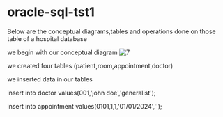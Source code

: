 # oracle-sql-tst1
Below are the conceptual diagrams,tables and operations done on those table of a hospital database

 we begin with our conceptual diagram
![7](https://github.com/user-attachments/assets/fd871c3f-9832-49d1-83e3-c982a977a930)

 we created four tables (patient,room,appointment,doctor)

 we inserted data in our tables

insert into doctor values(001,'john doe','generalist');

insert into appointment values(0101,1,1,'01/01/2024','');


